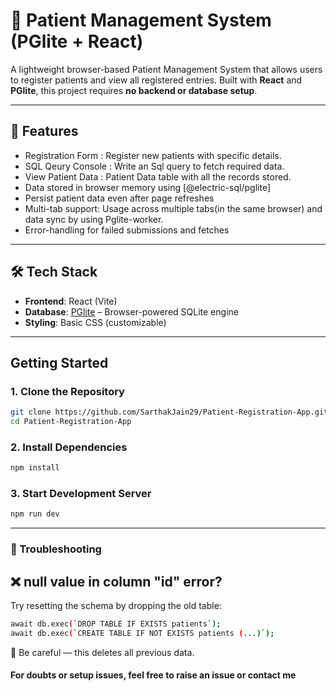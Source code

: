 # 🏥 Patient Management System (PGlite + React)

A lightweight browser-based Patient Management System that allows users to register patients and view all registered entries. Built with **React** and **PGlite**, this project requires **no backend or database setup**.

---

## 🚀 Features

-  Registration Form : Register new patients with specific details.
-  SQL Qeury Console : Write an Sql query to fetch required data.
-  View Patient Data : Patient Data table with all the records stored.
-  Data stored in browser memory using [@electric-sql/pglite]
-  Persist patient data even after page refreshes 
-  Multi-tab support: Usage across multiple tabs(in the same browser) and data sync by using Pglite-worker.
-  Error-handling for failed submissions and fetches


---

## 🛠️ Tech Stack

- **Frontend**: React (Vite)
- **Database**: [PGlite](https://electric-sql.com/docs/pglite) – Browser-powered SQLite engine
- **Styling**: Basic CSS (customizable)

---

## Getting Started

### 1. Clone the Repository

```bash
git clone https://github.com/SarthakJain29/Patient-Registration-App.git
cd Patient-Registration-App
```
### 2. Install Dependencies
```bash
npm install
```
### 3. Start Development Server
```bash
npm run dev
```
---
### 🧹 Troubleshooting
## ❌ null value in column "id" error?

Try resetting the schema by dropping the old table:
```bash
await db.exec(`DROP TABLE IF EXISTS patients`);
await db.exec(`CREATE TABLE IF NOT EXISTS patients (...)`);
```
📌 Be careful — this deletes all previous data.


#### For doubts or setup issues, feel free to raise an issue or contact me
